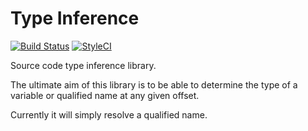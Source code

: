 Type Inference
==============

[![Build Status](https://travis-ci.org/dantleech/type-inference.svg?branch=master)](https://travis-ci.org/dantleech/type-inference)
[![StyleCI](https://styleci.io/repos/<repo-id>/shield)](https://styleci.io/repos/<repo-id>)

Source code type inference library.

The ultimate aim of this library is to be able to determine the type of a variable or
qualified name at any given offset.

Currently it will simply resolve a qualified name.
